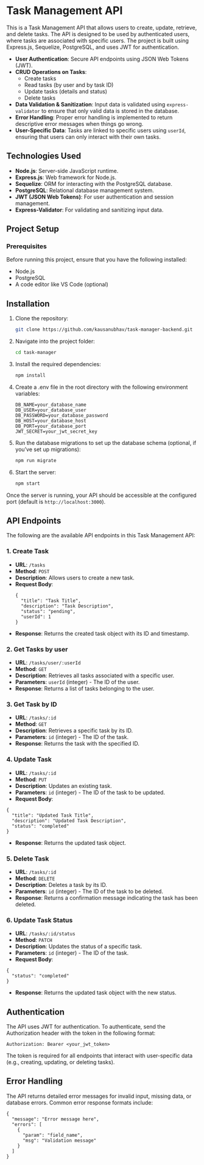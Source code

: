 
# Task Management API
This is a Task Management API that allows users to create, update, retrieve, and delete tasks. The API is designed to be used by authenticated users, where tasks are associated with specific users. The project is built using Express.js, Sequelize, PostgreSQL, and uses JWT for authentication.



- **User Authentication**: Secure API endpoints using JSON Web Tokens (JWT).
- **CRUD Operations on Tasks**:
  - Create tasks
  - Read tasks (by user and by task ID)
  - Update tasks (details and status)
  - Delete tasks
- **Data Validation & Sanitization**: Input data is validated using `express-validator` to ensure that only valid data is stored in the database.
- **Error Handling**: Proper error handling is implemented to return descriptive error messages when things go wrong.
- **User-Specific Data**: Tasks are linked to specific users using `userId`, ensuring that users can only interact with their own tasks.

## Technologies Used

- **Node.js**: Server-side JavaScript runtime.
- **Express.js**: Web framework for Node.js.
- **Sequelize**: ORM for interacting with the PostgreSQL database.
- **PostgreSQL**: Relational database management system.
- **JWT (JSON Web Tokens)**: For user authentication and session management.
- **Express-Validator**: For validating and sanitizing input data.

## Project Setup

### Prerequisites

Before running this project, ensure that you have the following installed:

- Node.js
- PostgreSQL
- A code editor like VS Code (optional)



## Installation

1. Clone the repository:
   ```bash
   git clone https://github.com/kausanubhav/task-manager-backend.git
   ```

2. Navigate into the project folder:
    ```bash  
    cd task-manager
    ```
3. Install the required dependencies:

    ```bash  
    npm install
    ```

4. Create a .env file in the root directory with the following environment variables:

    ```
    DB_NAME=your_database_name
    DB_USER=your_database_user
    DB_PASSWORD=your_database_password
    DB_HOST=your_database_host
    DB_PORT=your_database_port
    JWT_SECRET=your_jwt_secret_key
    ```
5. Run the database migrations to set up the database schema (optional, if you’ve set up migrations):

    ```bash
    npm run migrate
    ```

6. Start the server:

    ```bash
    npm start
    ```

 Once the server is running, your API should be accessible at the configured port (default is `http://localhost:3000`).

## API Endpoints

The following are the available API endpoints in this Task Management API:

### 1. **Create Task**

- **URL**: `/tasks`
- **Method**: `POST`
- **Description**: Allows users to create a new task.
- **Request Body**:
  ```
  {
    "title": "Task Title",
    "description": "Task Description",
    "status": "pending",
    "userId": 1
  }
  ```
- **Response**: Returns the created task object with its ID and timestamp.
  
  
### 2. **Get Tasks by user**
 -  **URL**: `/tasks/user/:userId`
-   **Method**: `GET`
- **Description**: Retrieves all tasks associated with a specific user.
- **Parameters**:
`userId` (integer) - The ID of the user.
- **Response**: Returns a list of tasks belonging to the user.

### 3. **Get Task by ID**
- **URL**: `/tasks/:id`
- **Method**: `GET`
- **Description**: Retrieves a specific task by its ID.
- **Parameters**:
`id` (integer) - The ID of the task.
- **Response**: Returns the task with the specified ID.

### 4. **Update Task**
- **URL**: `/tasks/:id`
- **Method**: `PUT`
- **Description**: Updates an existing task.
 - **Parameters**:
`id` (integer) - The ID of the task to be updated.
- **Request Body**:

```
{
  "title": "Updated Task Title",
  "description": "Updated Task Description",
  "status": "completed"
}
```
- **Response**: Returns the updated task object.

### 5. **Delete Task**
- **URL**: `/tasks/:id`
- **Method**: `DELETE`
- **Description**: Deletes a task by its ID.
- **Parameters**:
`id` (integer) - The ID of the task to be deleted.
- **Response**: Returns a confirmation message indicating the task has been deleted.

### 6. **Update Task Status**
- **URL**: `/tasks/:id/status`
- **Method**: `PATCH`
- **Description**: Updates the status of a specific task.
- **Parameters**:
`id` (integer) - The ID of the task.
- **Request Body**:
```
{
  "status": "completed"
}
```

- **Response**: Returns the updated task object with the new status.

## Authentication

The API uses JWT for authentication. To authenticate, send the Authorization header with the token in the following format:

```
Authorization: Bearer <your_jwt_token>
```
The token is required for all endpoints that interact with user-specific data (e.g., creating, updating, or deleting tasks).

## Error Handling
The API returns detailed error messages for invalid input, missing data, or database errors.
Common error response formats include:
```
{
  "message": "Error message here",
  "errors": [
    {
      "param": "field_name",
      "msg": "Validation message"
    }
  ]
}
```



    
